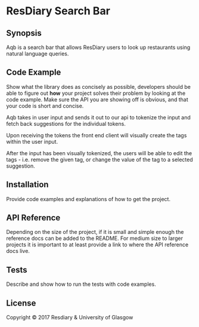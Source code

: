 # ResDiary Search Bar

## Synopsis

Aqb is a search bar that allows ResDiary users to look up restaurants using natural language queries.

## Code Example

Show what the library does as concisely as possible, developers should be able to figure out **how** your project solves their problem by looking at the code example. Make sure the API you are showing off is obvious, and that your code is short and concise.

Aqb takes in user input and sends it out to our api to tokenize the input and fetch back suggestions for the individual tokens.


Upon receiving the tokens the front end client will visually create the tags within the user input.


After the input has been visually tokenized, the users will be able to edit the tags - i.e. remove the given tag, or change the value of the tag to a selected suggestion.


## Installation

Provide code examples and explanations of how to get the project.

## API Reference

Depending on the size of the project, if it is small and simple enough the reference docs can be added to the README. For medium size to larger projects it is important to at least provide a link to where the API reference docs live.

## Tests

Describe and show how to run the tests with code examples.

## License

Copyright © 2017 Resdiary & University of Glasgow
